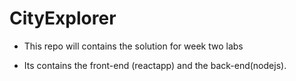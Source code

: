 # CityExplorer

- This repo will contains the solution for week two labs

- Its contains the front-end (reactapp) and the back-end(nodejs).
